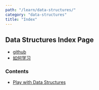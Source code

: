 ```yaml
---
path: "/learn/data-structures/"
category: "data-structures"
title: "Index"
---
```


## Data Structures Index Page

- [github](https://github.com/liuyubobobo/Play-with-Algorithms)
- [如何学习](https://mp.weixin.qq.com/s?__biz=MzU4NTIxODYwMQ==&mid=2247483836&idx=1&sn=90854aa76507281403e4dd9cd434a12b&chksm=fd8caefacafb27ec78f999fde4f1217c04c6e2ff28cf51fe511d8fa29d484d9281ff91de8c9c&token=88683563&lang=zh_CN#rd)


### Contents

- [Play with Data Structures](./imooc/)
